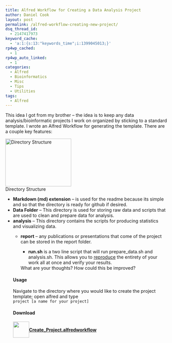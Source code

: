 ```yaml
---
title: Alfred Workflow for Creating a Data Analysis Project
author: Daniel Cook
layout: post
permalink: /alfred-workflow-creating-new-project/
dsq_thread_id:
  - 2147417973
keyword_cache:
  - 'a:1:{s:13:"keywords_time";i:1399045013;}'
rp4wp_cached:
  - 1
rp4wp_auto_linked:
  - 1
categories:
  - Alfred
  - Bioinformatics
  - Misc
  - Tips
  - Utilities
tags:
  - Alfred
---
```

This idea I got from my brother &#8211; the idea is to keep any data analysis/bioinformatic projects I work on organized by sticking to a standard template. I wrote an Alfred Workflow for generating the template. There are a couple key features:

<div class='thumbnail pull-right'>
  <img src="http://45.55.80.146/media/Screen-Shot-2014-01-20-at-12.33.18-AM.png" class='pull-right' alt="Directory Structure" width="205" height="149" class="size-full wp-image-439" /> 
  
  <div class="caption">
    Directory Structure
  </div>
</div>

  * **Markdown (md) extension** &#8211; is used for the readme because its simple and so that the directory is ready for github if desired.
  * **Data Folder** &#8211; This directory is used for storing raw data and scripts that are used to clean and prepare data for analysis.
  * **analysis** &#8211; This directory contains the scripts for producing statistics and visualizing data. 
      * **report** &#8211; any publications or presentations that come of the project can be stored in the report folder. 
          * **run.sh** is a two line script that will run prepare_data.sh and analysis.sh. This allows you to [reproduce][1] the entirety of your work all at once and verify your results. </ul> 
        What are your thoughts? How could this be improved?
        
        #### Usage
        
        Navigate to the directory where you would like to create the project template; open alfred and type  
        `project [a name for your project]`
        
        #### Download
        
        <div class='well download' style="clear:both;">
          <a class='download_link' href="/wp-downloads/Create_Project.alfredworkflow"><img class='download_img' src='/img/icon-alfred-workflow.png' style='float:left;width:50px;' /><br /> <strong>Create_Project.alfredworkflow</strong></a></p>
        </div>

 [1]: http://phys.org/news/2013-09-science-crisis.html
